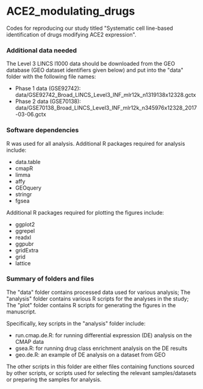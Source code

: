 # ACE2_modulating_drugs
Codes for reproducing our study titled "Systematic cell line-based identification of drugs modifying ACE2
expression".

### Additional data needed

The Level 3 LINCS l1000 data should be downloaded from the GEO database (GEO dataset identifiers given below) and put into the "data" folder with the following file names:
* Phase 1 data (GSE92742): data/GSE92742_Broad_LINCS_Level3_INF_mlr12k_n1319138x12328.gctx
* Phase 2 data (GSE70138): data/GSE70138_Broad_LINCS_Level3_INF_mlr12k_n345976x12328_2017-03-06.gctx

### Software dependencies

R was used for all analysis. Additional R packages required for analysis include:
* data.table
* cmapR
* limma
* affy
* GEOquery
* stringr
* fgsea

Additional R packages required for plotting the figures include:
* ggplot2
* ggrepel
* readxl
* ggpubr
* gridExtra
* grid
* lattice

### Summary of folders and files

The "data" folder contains processed data used for various analysis; The "analysis" folder contains various R scripts for the analyses in the study; The "plot" folder contains R scripts for generating the figures in the manuscript.

Specifically, key scripts in the "analysis" folder include:
* run.cmap.de.R: for running differential expression (DE) analysis on the CMAP data
* gsea.R: for running drug class enrichment analysis on the DE results
* geo.de.R: an example of DE analysis on a dataset from GEO

The other scripts in this folder are either files containing functions sourced by other scripts, or scripts used for selecting the relevant samples/datasets or preparing the samples for analysis.
